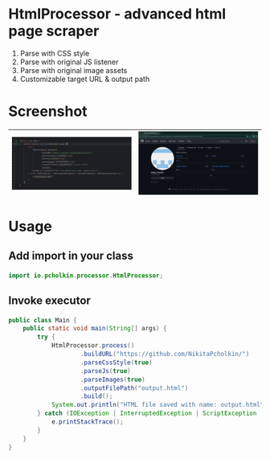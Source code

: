 # HtmlProcessor - advanced html page scraper
1. Parse with CSS style
2. Parse with original JS listener
3. Parse with original image assets
4. Customizable target URL & output path

# Screenshot
| ![code](/ART/code.png) | ![result](/ART/result.png) |
|------------------------|----------------------------|

# Usage
## Add import in your class

```java
import io.pcholkin.processor.HtmlProcessor;
```
## Invoke executor
```java
public class Main {
    public static void main(String[] args) {
        try {
            HtmlProcessor.process()
                    .buildURL("https://github.com/NikitaPcholkin/")
                    .parseCssStyle(true)
                    .parseJs(true)
                    .parseImages(true)
                    .outputFilePath("output.html")
                    .build();
            System.out.println("HTML file saved with name: output.html");
        } catch (IOException | InterruptedException | ScriptException | URISyntaxException e) {
            e.printStackTrace();
        }
    }
}
```
